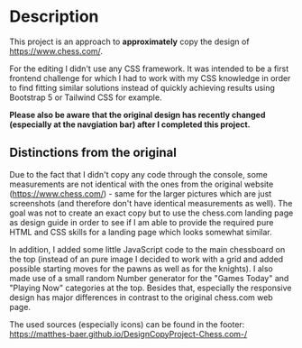 # Description
This project is an approach to **approximately** copy the design of https://www.chess.com/.

For the editing I didn't use any CSS framework. It was intended to be a first frontend challenge for which I had to work with my CSS knowledge in order to find fitting similar solutions instead of quickly achieving results using Bootstrap 5 or Tailwind CSS for example.

**Please also be aware that the original design has recently changed (especially at the navgiation bar) after I completed this project.**

## Distinctions from the original
Due to the fact that I didn't copy any code through the console, some measurements are not identical with the ones from the original website (https://www.chess.com/) - same for the larger pictures which are just screenshots (and therefore don't have identical measurements as well). 
The goal was not to create an exact copy but to use the chess.com landing page as design guide in order to see if I am able to provide the required pure HTML and CSS skills for a landing page which looks somewhat similar.

In addition, I added some little JavaScript code to the main chessboard on the top (instead of an pure image I decided to work with a grid and added possible starting moves for the pawns as well as for the knights). I also made use of a small random Number generator for the "Games Today" and "Playing Now" categories at the top. Besides that, especially the responsive design has major differences in contrast to the original chess.com web page. 

The used sources (especially icons) can be found in the footer:
https://matthes-baer.github.io/DesignCopyProject-Chess.com-/
